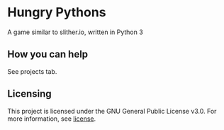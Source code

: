 # Hungry Pythons
A game similar to slither.io, written in Python 3

## How you can help
See projects tab.

## Licensing
This project is licensed under the GNU General Public License v3.0.
For more information, see [license](LICENSE).
